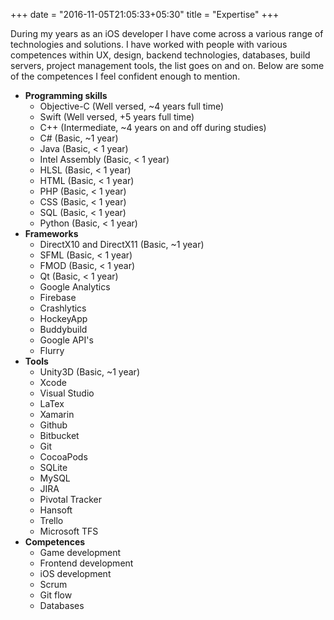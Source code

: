 +++
date = "2016-11-05T21:05:33+05:30"
title = "Expertise"
+++

During my years as an iOS developer I have come across a various range of technologies and solutions. I have worked with people with various competences within UX, design, backend technologies, databases, build servers, project management tools, the list goes on and on. Below are some of the competences I feel confident enough to mention.

* **Programming skills**
	+ Objective-C (Well versed, ~4 years full time)
	+ Swift (Well versed, +5 years full time)
	+ C++ (Intermediate, ~4 years on and off during studies)
	+ C# (Basic, ~1 year)
	+ Java (Basic, < 1 year)
	+ Intel Assembly (Basic, < 1 year)
	+ HLSL (Basic, < 1 year)
	+ HTML (Basic, < 1 year)
	+ PHP (Basic, < 1 year)
	+ CSS (Basic, < 1 year)
	+ SQL (Basic, < 1 year)
	+ Python (Basic, < 1 year)
* **Frameworks**
	* DirectX10 and DirectX11 (Basic, ~1 year)
	* SFML (Basic, < 1 year)
	* FMOD (Basic, < 1 year)
	* Qt (Basic, < 1 year)
	* Google Analytics
	* Firebase
	* Crashlytics
	* HockeyApp
	* Buddybuild
	* Google API's
	* Flurry
* **Tools**
	* Unity3D (Basic, ~1 year)
	* Xcode
	* Visual Studio
	* LaTex
	* Xamarin
	* Github
	* Bitbucket
	* Git
	* CocoaPods
	* SQLite
	* MySQL
	* JIRA
	* Pivotal Tracker
	* Hansoft
	* Trello
	* Microsoft TFS
* **Competences**
	* Game development
	* Frontend development
	* iOS development
	* Scrum
	* Git flow
	* Databases